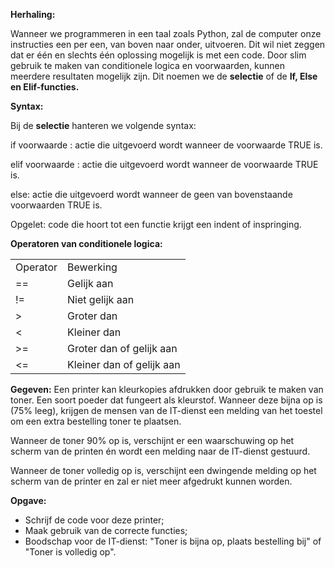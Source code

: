 **Herhaling:**

Wanneer we programmeren in een taal zoals Python, zal de computer onze instructies een per een, van boven naar onder, uitvoeren. Dit wil niet zeggen dat er één en slechts één oplossing mogelijk is met een code. Door slim gebruik te maken van conditionele logica en voorwaarden, kunnen meerdere resultaten mogelijk zijn. Dit noemen we de **selectie** of de **If, Else en Elif-functies.**

**Syntax:**

Bij de **selectie** hanteren we volgende syntax: 

if voorwaarde : 
    actie die uitgevoerd wordt wanneer de voorwaarde TRUE is. 
    
elif voorwaarde : 
    actie die uitgevoerd wordt wanneer de voorwaarde TRUE is. 
    
else: 
    actie die uitgevoerd wordt wanneer de geen van bovenstaande voorwaarden TRUE is. 
    
    
Opgelet: code die hoort tot een functie krijgt een indent of inspringing. 


**Operatoren van conditionele logica:**

<table>
    <tr>
        <td>
            Operator
        </td>
        <td>
            Bewerking
        </td>
    </tr>
    <tr>
        <td>
            ==
        </td>
        <td>
            Gelijk aan
        </td>
    </tr>
    <tr>
        <td>
            !=
        </td>
        <td>
            Niet gelijk aan
        </td>
    </tr>
    <tr>
        <td>
            >
        </td>
        <td>
            Groter dan
        </td>
    </tr>
    <tr>
        <td>
            <
        </td>
        <td>
            Kleiner dan
        </td>
    </tr>
    <tr>
        <td>
            >=
        </td>
        <td>
            Groter dan of gelijk aan
        </td>
    </tr>
    <tr>
        <td>
            <=
        </td>
        <td>
            Kleiner dan of gelijk aan
        </td>
    </tr>
</table>

**Gegeven:**
Een printer kan kleurkopies afdrukken door gebruik te maken van toner. Een soort poeder dat fungeert als kleurstof. Wanneer deze bijna op is (75% leeg), krijgen de mensen van de IT-dienst een melding van het toestel om een extra bestelling toner te plaatsen. 

Wanneer de toner 90% op is, verschijnt er een waarschuwing op het scherm van de printen én wordt een melding naar de IT-dienst gestuurd. 

Wanneer de toner volledig op is, verschijnt een dwingende melding op het scherm van de printer en zal er niet meer afgedrukt kunnen worden. 

**Opgave:**
* Schrijf de code voor deze printer;
* Maak gebruik van de correcte functies;
* Boodschap voor de IT-dienst: "Toner is bijna op, plaats bestelling bij" of "Toner is volledig op". 
